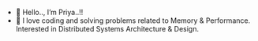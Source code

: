 - 👋 Hello.., I’m Priya..!!
- 👀 I love coding and solving problems related to Memory & Performance. Interested in Distributed Systems Architecture & Design.

<!---
Priya1038/Priya1038 is a ✨ special ✨ repository because its `README.md` (this file) appears on your GitHub profile.
You can click the Preview link to take a look at your changes.
--->
